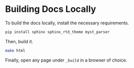# Building Docs Locally

To build the docs locally, install the necessary requirements.

```bash
pip install sphinx sphinx_rtd_theme myst_parser
```

Then, build it.

```bash
make html
```

Finally, open any page under `_build` in a browser of choice.
